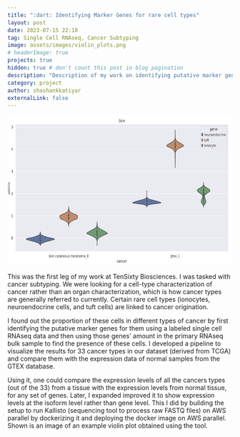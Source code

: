 ```yaml
---
title: ":dart: Identifying Marker Genes for rare cell types"
layout: post
date: 2023-07-15 22:10
tag: Single Cell RNAseq, Cancer Subtyping
image: assets/images/violin_plots.png
# headerImage: true
projects: true
hidden: true # don't count this post in blog pagination
description: "Description of my work on identifying putative marker genes for rare cell types in cancer."
category: project
author: shashankkatiyar
externalLink: false
---
```


![Violin Plot](/assets/images/violin_plots.png)

This was the first leg of my work at TenSixty Biosciences. I was tasked with cancer subtyping. We were looking for a cell-type characterization of cancer rather than an organ characterization, which is how cancer types are generally referred to currently. Certain rare cell types (ionocytes, neuroendocrine cells, and tuft cells) are linked to cancer origination. 
    
<p>I found out the proportion of these cells in different types of cancer by first identifying the putative marker genes for them using a labeled single cell RNAseq data and then using those genes’ amount in the primary RNAseq bulk sample to find the presence of these cells. I developed a pipeline to visualize the results for 33 cancer types in our dataset (derived from TCGA) and compare them with the expression data of normal samples from the GTEX database.</p>

<p>Using it, one could compare the expression levels of all the cancers types (out of the 33) from a tissue with the expression levels from normal tissue, for any set of genes. Later, I expanded improved it to show expression levels at the isoform level rather than gene level. This I did by building the setup to run Kallisto (sequencing tool to process raw FASTQ files) on AWS parallel by dockerizing it and deploying the docker image on AWS parallel. Shown is an image of an example violin plot obtained using the tool.</p>
